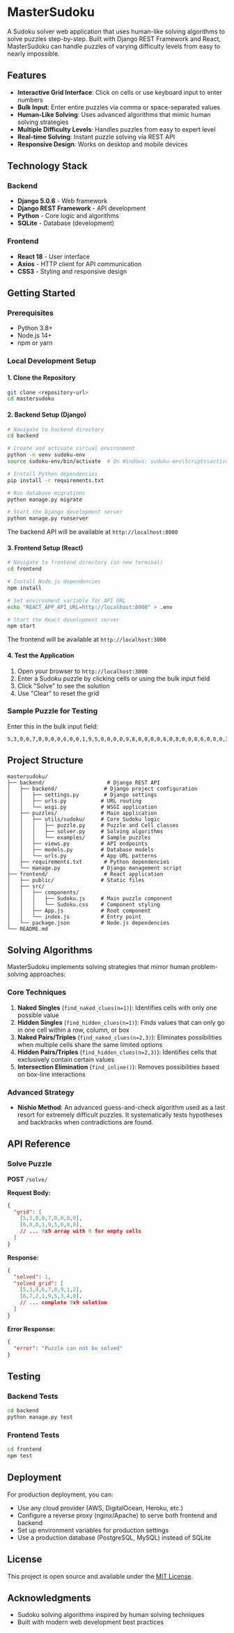 # MasterSudoku

A Sudoku solver web application that uses human-like solving algorithms to solve puzzles step-by-step. Built with Django REST Framework and React, MasterSudoku can handle puzzles of varying difficulty levels from easy to nearly impossible.

## Features

- **Interactive Grid Interface**: Click on cells or use keyboard input to enter numbers
- **Bulk Input**: Enter entire puzzles via comma or space-separated values
- **Human-Like Solving**: Uses advanced algorithms that mimic human solving strategies
- **Multiple Difficulty Levels**: Handles puzzles from easy to expert level
- **Real-time Solving**: Instant puzzle solving via REST API
- **Responsive Design**: Works on desktop and mobile devices

## Technology Stack

### Backend
- **Django 5.0.6** - Web framework
- **Django REST Framework** - API development
- **Python** - Core logic and algorithms
- **SQLite** - Database (development)

### Frontend  
- **React 18** - User interface
- **Axios** - HTTP client for API communication
- **CSS3** - Styling and responsive design

## Getting Started

### Prerequisites

- Python 3.8+ 
- Node.js 14+
- npm or yarn

### Local Development Setup

#### 1. Clone the Repository
```bash
git clone <repository-url>
cd mastersudoku
```

#### 2. Backend Setup (Django)
```bash
# Navigate to backend directory
cd backend

# Create and activate virtual environment
python -m venv sudoku-env
source sudoku-env/bin/activate  # On Windows: sudoku-env\Scripts\activate

# Install Python dependencies
pip install -r requirements.txt

# Run database migrations
python manage.py migrate

# Start the Django development server
python manage.py runserver
```

The backend API will be available at `http://localhost:8000`

#### 3. Frontend Setup (React)
```bash
# Navigate to frontend directory (in new terminal)
cd frontend

# Install Node.js dependencies
npm install

# Set environment variable for API URL
echo "REACT_APP_API_URL=http://localhost:8000" > .env

# Start the React development server
npm start
```

The frontend will be available at `http://localhost:3000`

#### 4. Test the Application

1. Open your browser to `http://localhost:3000`
2. Enter a Sudoku puzzle by clicking cells or using the bulk input field
3. Click "Solve" to see the solution
4. Use "Clear" to reset the grid

### Sample Puzzle for Testing
Enter this in the bulk input field:
```
5,3,0,0,7,0,0,0,0,6,0,0,1,9,5,0,0,0,0,9,8,0,0,0,0,6,0,8,0,0,0,6,0,0,0,3,4,0,0,8,0,3,0,0,1,7,0,0,0,2,0,0,0,6,0,6,0,0,0,0,2,8,0,0,0,0,4,1,9,0,0,5,0,0,0,0,8,0,0,7,9
```

## Project Structure

```
mastersudoku/
├── backend/                    # Django REST API
│   ├── backend/               # Django project configuration
│   │   ├── settings.py        # Django settings
│   │   ├── urls.py           # URL routing
│   │   └── wsgi.py           # WSGI application
│   ├── puzzles/              # Main application
│   │   ├── utils/sudoku/     # Core Sudoku logic
│   │   │   ├── puzzle.py     # Puzzle and Cell classes
│   │   │   ├── solver.py     # Solving algorithms
│   │   │   └── examples/     # Sample puzzles
│   │   ├── views.py          # API endpoints
│   │   ├── models.py         # Database models
│   │   └── urls.py           # App URL patterns
│   ├── requirements.txt       # Python dependencies
│   └── manage.py             # Django management script
├── frontend/                  # React application
│   ├── public/               # Static files
│   ├── src/
│   │   ├── components/
│   │   │   ├── Sudoku.js     # Main puzzle component
│   │   │   └── Sudoku.css    # Component styling
│   │   ├── App.js            # Root component
│   │   └── index.js          # Entry point
│   └── package.json          # Node.js dependencies
└── README.md
```

## Solving Algorithms

MasterSudoku implements solving strategies that mirror human problem-solving approaches:

### Core Techniques

1. **Naked Singles** (`find_naked_clues(n=1)`): Identifies cells with only one possible value
2. **Hidden Singles** (`find_hidden_clues(n=1)`): Finds values that can only go in one cell within a row, column, or box
3. **Naked Pairs/Triples** (`find_naked_clues(n=2,3)`): Eliminates possibilities when multiple cells share the same limited options
4. **Hidden Pairs/Triples** (`find_hidden_clues(n=2,3)`): Identifies cells that exclusively contain certain values
5. **Intersection Elimination** (`find_inline()`): Removes possibilities based on box-line interactions

### Advanced Strategy

- **Nishio Method**: An advanced guess-and-check algorithm used as a last resort for extremely difficult puzzles. It systematically tests hypotheses and backtracks when contradictions are found.

## API Reference

### Solve Puzzle
**POST** `/solve/`

**Request Body:**
```json
{
  "grid": [
    [5,3,0,0,7,0,0,0,0],
    [6,0,0,1,9,5,0,0,0],
    // ... 9x9 array with 0 for empty cells
  ]
}
```

**Response:**
```json
{
  "solved": 1,
  "solved_grid": [
    [5,3,4,6,7,8,9,1,2],
    [6,7,2,1,9,5,3,4,8],
    // ... complete 9x9 solution
  ]
}
```

**Error Response:**
```json
{
  "error": "Puzzle can not be solved"
}
```

## Testing

### Backend Tests
```bash
cd backend
python manage.py test
```

### Frontend Tests  
```bash
cd frontend
npm test
```

## Deployment

For production deployment, you can:
- Use any cloud provider (AWS, DigitalOcean, Heroku, etc.)
- Configure a reverse proxy (nginx/Apache) to serve both frontend and backend
- Set up environment variables for production settings
- Use a production database (PostgreSQL, MySQL) instead of SQLite

## License

This project is open source and available under the [MIT License](LICENSE).

## Acknowledgments

- Sudoku solving algorithms inspired by human solving techniques
- Built with modern web development best practices

